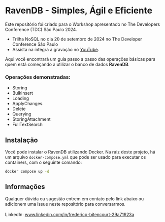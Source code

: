 # RavenDB - Simples, Ágil e Eficiente

Este repositório foi criado para o Workshop apresentado no The Developers Conference (TDC) São Paulo 2024.
- Trilha NoSQL no dia 20 de setembro de 2024 no The Developer Conference São Paulo
- Assista na íntegra a gravação no [YouTube](https://www.youtube.com/watch?v=gMIdKnNsScU).

Aqui você encontrará um guia passo a passo das operações básicas para quem está começando a utilizar o banco de dados **RavenDB**.

### Operações demonstradas:
- Storing
- BulkInsert
- Loading
- ApplyChanges
- Delete
- Querying
- StoringAttachment
- FullTextSearch

## Instalação

Você pode instalar o RavenDB utilizando Docker. Na raiz deste projeto, há um arquivo `docker-compose.yml` que pode ser usado para executar os containers, com o seguinte comando:

```bash
docker compose up -d
```

## Informações

Qualquer dúvida ou sugestão entrem em contato pelo link abaixo ou adicionem uma issue neste repositório para conversarmos.
\
\
LinkedIn: www.linkedin.com/in/frederico-bitencourt-29a71923a
